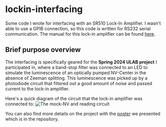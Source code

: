 # lockin-interfacing
Some code I wrote for interfacing with an SR510 Lock-In Amplifier. I wasn't able to use a GPIB connection, so this code is written for RS232 serial communication. The manual for this lock-in amplifier can be found [here](http://wearcam.org/sr510.pdf). 

## Brief purpose overview
The interfacing is specifically geared for the **Spring 2024 ULAB project** I participated in, where a band-stop filter was connected to an LED to simulate the luminescence of an optically pumped NV-Center in the absence of Zeeman splitting. This luminescence was picked up by a photodiode circuit that filtered out a good amount of noise and passed current to the lock-in amplifier.

Here's a quick diagram of the circuit that the lock-in amplifier was connected to:
![The mock-NV and reading circuit](/README-assets/circuit.svg)

You can also find more details on the project with the [poster](ulabposter.pdf) we presented which is in the repository.

